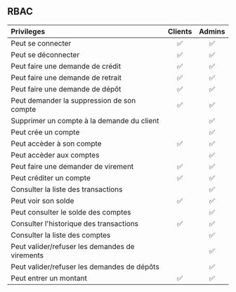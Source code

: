## RBAC

| Privileges                                     | Clients | Admins |
| :--------------------------------------------- | :-----: | :----: |
| Peut se connecter                              |   ✅    |   ✅   |
| Peut se déconnecter                            |   ✅    |   ✅   |
| Peut faire une demande de crédit               |   ✅    |   ✅   |
| Peut faire une demande de retrait              |   ✅    |   ✅   |
| Peut faire une demande de dépôt                |   ✅    |   ✅   |
| Peut demander la suppression de son  compte    |   ✅    |   ✅   |
| Supprimer un compte à la demande du client     |         |   ✅   |
| Peut crée un compte                            |         |   ✅   |
| Peut accèder à son compte                      |   ✅    |   ✅   |
| Peut accèder aux comptes                       |         |   ✅   |
| Peut faire une demander de virement            |   ✅    |   ✅   |
| Peut créditer un compte                        |   ✅    |   ✅   |
| Consulter la liste des transactions            |         |   ✅   |
| Peut voir son solde                            |   ✅    |   ✅   |
| Peut consulter le solde des comptes            |         |   ✅   |
| Consulter l'historique des transactions        |   ✅    |   ✅   |
| Consulter la liste des comptes                 |         |   ✅   |
| Peut valider/refuser les demandes de virements |         |   ✅   |
| Peut valider/refuser les demandes de dépôts    |         |   ✅   |
| Peut entrer un montant                         |   ✅    |   ✅   |
